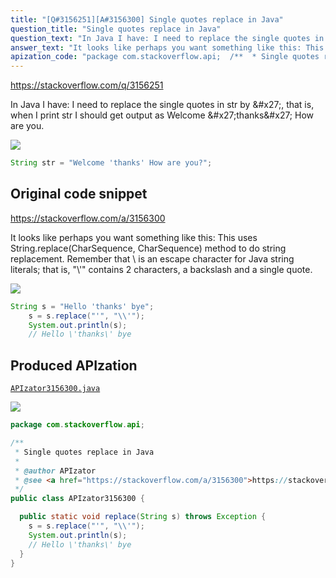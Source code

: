 ```yaml
---
title: "[Q#3156251][A#3156300] Single quotes replace in Java"
question_title: "Single quotes replace in Java"
question_text: "In Java I have: I need to replace the single quotes in str by \\', that is, when I print str I should get output as Welcome \\'thanks\\' How are you."
answer_text: "It looks like perhaps you want something like this: This uses String.replace(CharSequence, CharSequence) method to do string replacement. Remember that \\ is an escape character for Java string literals; that is, \"\\\\'\" contains 2 characters, a backslash and a single quote."
apization_code: "package com.stackoverflow.api;  /**  * Single quotes replace in Java  *  * @author APIzator  * @see <a href=\"https://stackoverflow.com/a/3156300\">https://stackoverflow.com/a/3156300</a>  */ public class APIzator3156300 {    public static void replace(String s) throws Exception {     s = s.replace(\"'\", \"\\\\'\");     System.out.println(s);     // Hello \\'thanks\\' bye   } }"
---
```


https://stackoverflow.com/q/3156251

In Java I have:
I need to replace the single quotes in str by \&#x27;, that is, when I print str I should get output as Welcome \&#x27;thanks\&#x27; How are you.


<div class="code-logo"><img src="/stackoverflow.png" /></div>

```java
String str = "Welcome 'thanks' How are you?";
```


## Original code snippet

https://stackoverflow.com/a/3156300

It looks like perhaps you want something like this:
This uses String.replace(CharSequence, CharSequence) method to do string replacement. Remember that \ is an escape character for Java string literals; that is, &quot;\\&#x27;&quot; contains 2 characters, a backslash and a single quote.

<div class="code-logo"><img src="/stackoverflow.png" /></div>

```java
String s = "Hello 'thanks' bye";
    s = s.replace("'", "\\'");
    System.out.println(s);
    // Hello \'thanks\' bye
```

## Produced APIzation

[`APIzator3156300.java`](https://github.com/pasqualesalza/apization-temp/raw/main/data/search/APIzator3156300.java)

<div class="code-logo"><img src="/apizator.png" /></div>

```java
package com.stackoverflow.api;

/**
 * Single quotes replace in Java
 *
 * @author APIzator
 * @see <a href="https://stackoverflow.com/a/3156300">https://stackoverflow.com/a/3156300</a>
 */
public class APIzator3156300 {

  public static void replace(String s) throws Exception {
    s = s.replace("'", "\\'");
    System.out.println(s);
    // Hello \'thanks\' bye
  }
}

```